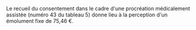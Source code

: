 Le recueil du consentement dans le cadre d'une procréation médicalement assistée (numéro 43 du tableau 5) donne lieu à la perception d'un émolument fixe de 75,46 €.

